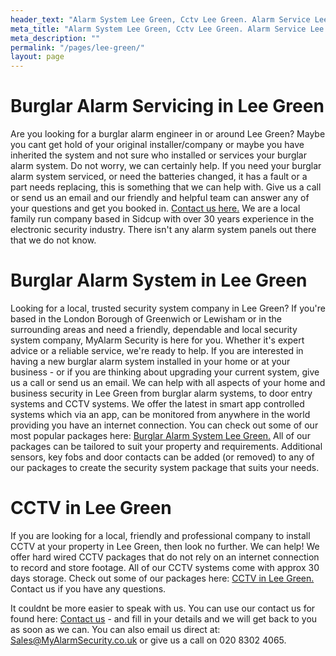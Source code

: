 ```yaml
---
header_text: "Alarm System Lee Green, Cctv Lee Green. Alarm Service Lee Green"
meta_title: "Alarm System Lee Green, Cctv Lee Green. Alarm Service Lee Green"
meta_description: ""
permalink: "/pages/lee-green/"
layout: page
---
```


# Burglar Alarm Servicing in Lee Green 

Are you looking for a burglar alarm engineer in or around Lee Green? Maybe you cant get hold of your original installer/company or maybe you have inherited the system and not sure who installed or services your burglar alarm system. Do not worry, we can certainly help. If you need your burglar alarm system serviced, or need the batteries changed, it has a fault or a part needs replacing, this is something that we can help with. Give us a call or send us an email and our friendly and helpful team can answer any of your questions and get you booked in. [Contact us here.](/contact.php) We are a local family run company based in Sidcup with over 30 years experience in the electronic security industry. There isn\'t any alarm system panels out there that we do not know.

# Burglar Alarm System in Lee Green 

Looking for a local, trusted security system company in Lee Green? If you\'re based in the London Borough of Greenwich or Lewisham or in the surrounding areas and need a friendly, dependable and local security system company, MyAlarm Security is here for you. Whether it\'s expert advice or a reliable service, we\'re ready to help. If you are interested in having a new burglar alarm system installed in your home or at your business - or if you are thinking about upgrading your current system, give us a call or send us an email. We can help with all aspects of your home and business security in Lee Green from burglar alarm systems, to door entry systems and CCTV systems. We offer the latest in smart app controlled systems which via an app, can be monitored from anywhere in the world providing you have an internet connection. You can check out some of our most popular packages here: [Burglar Alarm System Lee Green.](/categories/burglar-alarms.php) All of our packages can be tailored to suit your property and requirements. Additional sensors, key fobs and door contacts can be added (or removed) to any of our packages to create the security system package that suits your needs.

# CCTV in Lee Green  

If you are looking for a local, friendly and professional company to install CCTV at your property in Lee Green, then look no further. We can help! We offer hard wired CCTV packages that do not rely on an internet connection to record and store footage. All of our CCTV systems come with approx 30 days storage. Check out some of our packages here: [CCTV in Lee Green.](/categories/cctv.php) Contact us if you have any questions.

It couldnt be more easier to speak with us. You can use our contact us for found here: [Contact us](/contact.php) - and fill in your details and we will get back to you as soon as we can. You can also email us direct at: Sales@MyAlarmSecurity.co.uk or give us a call on 020 8302 4065.